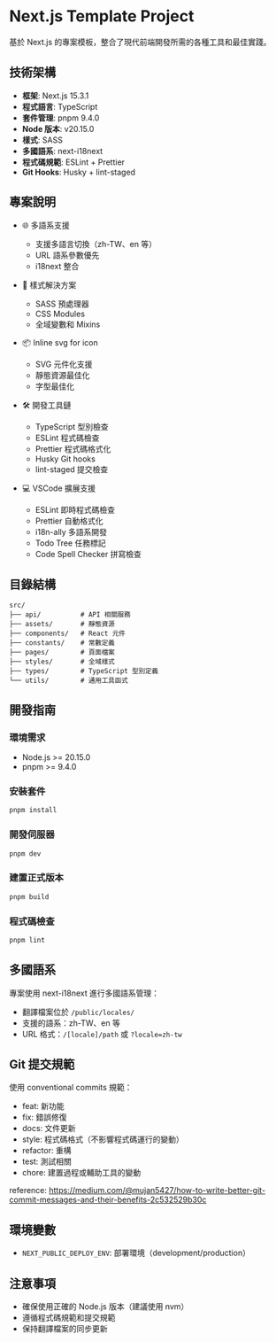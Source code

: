 # Next.js Template Project

基於 Next.js 的專案模板，整合了現代前端開發所需的各種工具和最佳實踐。

## 技術架構

- **框架**: Next.js 15.3.1
- **程式語言**: TypeScript
- **套件管理**: pnpm 9.4.0
- **Node 版本**: v20.15.0
- **樣式**: SASS
- **多國語系**: next-i18next
- **程式碼規範**: ESLint + Prettier
- **Git Hooks**: Husky + lint-staged

## 專案說明

- 🌐 多語系支援

  - 支援多語言切換（zh-TW、en 等）
  - URL 語系參數優先
  - i18next 整合

- 🎨 樣式解決方案

  - SASS 預處理器
  - CSS Modules
  - 全域變數和 Mixins

- 📦 Inline svg for icon

  - SVG 元件化支援
  - 靜態資源最佳化
  - 字型最佳化

- 🛠 開發工具鏈

  - TypeScript 型別檢查
  - ESLint 程式碼檢查
  - Prettier 程式碼格式化
  - Husky Git hooks
  - lint-staged 提交檢查

- 💻 VSCode 擴展支援
  - ESLint 即時程式碼檢查
  - Prettier 自動格式化
  - i18n-ally 多語系開發
  - Todo Tree 任務標記
  - Code Spell Checker 拼寫檢查

## 目錄結構

```
src/
├── api/          # API 相關服務
├── assets/       # 靜態資源
├── components/   # React 元件
├── constants/    # 常數定義
├── pages/        # 頁面檔案
├── styles/       # 全域樣式
├── types/        # TypeScript 型別定義
└── utils/        # 通用工具函式
```

## 開發指南

### 環境需求

- Node.js >= 20.15.0
- pnpm >= 9.4.0

### 安裝套件

```bash
pnpm install
```

### 開發伺服器

```bash
pnpm dev
```

### 建置正式版本

```bash
pnpm build
```

### 程式碼檢查

```bash
pnpm lint
```

## 多國語系

專案使用 next-i18next 進行多國語系管理：

- 翻譯檔案位於 `/public/locales/`
- 支援的語系：zh-TW、en 等
- URL 格式：`/[locale]/path` 或 `?locale=zh-tw`

## Git 提交規範

使用 conventional commits 規範：

- feat: 新功能
- fix: 錯誤修復
- docs: 文件更新
- style: 程式碼格式（不影響程式碼運行的變動）
- refactor: 重構
- test: 測試相關
- chore: 建置過程或輔助工具的變動

reference: https://medium.com/@mujan5427/how-to-write-better-git-commit-messages-and-their-benefits-2c532529b30c

## 環境變數

- `NEXT_PUBLIC_DEPLOY_ENV`: 部署環境（development/production）

## 注意事項

- 確保使用正確的 Node.js 版本（建議使用 nvm）
- 遵循程式碼規範和提交規範
- 保持翻譯檔案的同步更新
